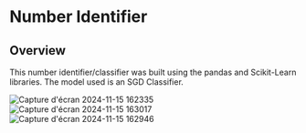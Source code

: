 # Number Identifier
## Overview

This number identifier/classifier was built using the pandas and Scikit-Learn libraries. 
The model used is an SGD Classifier.

![Capture d'écran 2024-11-15 162335](https://github.com/user-attachments/assets/9c446aec-1852-4ae6-889c-0d9823805866)
![Capture d'écran 2024-11-15 163017](https://github.com/user-attachments/assets/6ad2f760-4045-437d-979f-d2914275da57)
![Capture d'écran 2024-11-15 162946](https://github.com/user-attachments/assets/9164b07e-6941-4950-830e-fa7d1283da2e)
